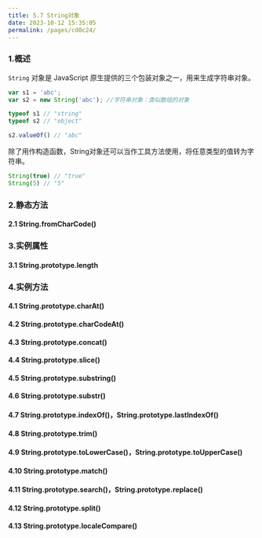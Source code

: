 ```yaml
---
title: 5.7 String对象
date: 2023-10-12 15:35:05
permalink: /pages/cd0c24/
---
```

### 1.概述
`String` 对象是 JavaScript 原生提供的三个包装对象之一，用来生成字符串对象。
```javascript
var s1 = 'abc';
var s2 = new String('abc'); //字符串对象：类似数组的对象

typeof s1 // "string"
typeof s2 // "object"

s2.valueOf() // "abc"
```
 除了用作构造函数，String对象还可以当作工具方法使用，将任意类型的值转为字符串。
```javascript
String(true) // "true"
String(5) // "5"
```
### 2.静态方法
#### 2.1 String.fromCharCode()

### 3.实例属性
#### 3.1 String.prototype.length

### 4.实例方法
#### 4.1 String.prototype.charAt()

#### 4.2 String.prototype.charCodeAt()

#### 4.3 String.prototype.concat()

#### 4.4 String.prototype.slice()

#### 4.5 String.prototype.substring()

#### 4.6 String.prototype.substr()

#### 4.7 String.prototype.indexOf()，String.prototype.lastIndexOf()

#### 4.8 String.prototype.trim()

#### 4.9 String.prototype.toLowerCase()，String.prototype.toUpperCase()

#### 4.10 String.prototype.match()

#### 4.11 String.prototype.search()，String.prototype.replace()

#### 4.12 String.prototype.split()

#### 4.13 String.prototype.localeCompare()

